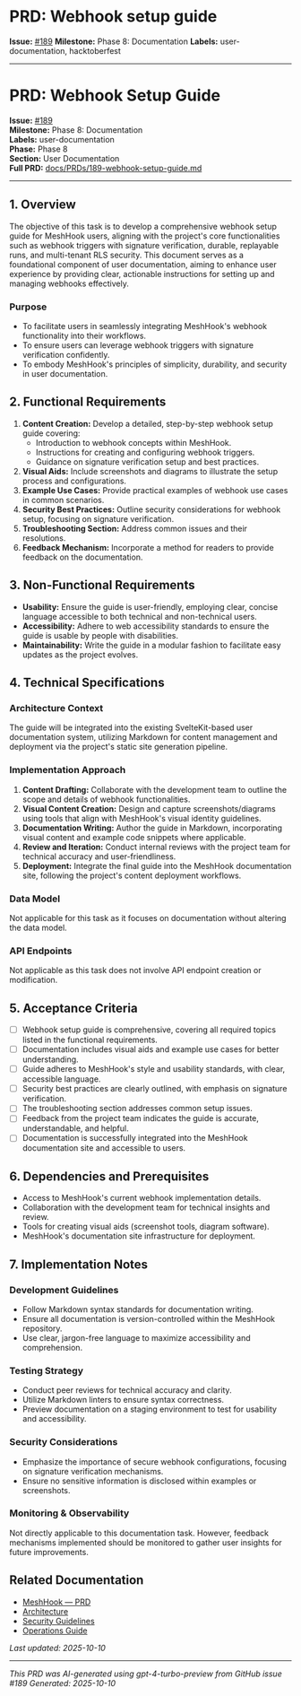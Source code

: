 # PRD: Webhook setup guide

**Issue:** [#189](https://github.com/profullstack/meshhook/issues/189)
**Milestone:** Phase 8: Documentation
**Labels:** user-documentation, hacktoberfest

---

# PRD: Webhook Setup Guide

**Issue:** [#189](https://github.com/profullstack/meshhook/issues/189)  
**Milestone:** Phase 8: Documentation  
**Labels:** user-documentation  
**Phase:** Phase 8  
**Section:** User Documentation  
**Full PRD:** [docs/PRDs/189-webhook-setup-guide.md](https://github.com/profullstack/meshhook/blob/main/docs/PRDs/189-webhook-setup-guide.md)

---

## 1. Overview

The objective of this task is to develop a comprehensive webhook setup guide for MeshHook users, aligning with the project's core functionalities such as webhook triggers with signature verification, durable, replayable runs, and multi-tenant RLS security. This document serves as a foundational component of user documentation, aiming to enhance user experience by providing clear, actionable instructions for setting up and managing webhooks effectively.

### Purpose

- To facilitate users in seamlessly integrating MeshHook's webhook functionality into their workflows.
- To ensure users can leverage webhook triggers with signature verification confidently.
- To embody MeshHook's principles of simplicity, durability, and security in user documentation.

## 2. Functional Requirements

1. **Content Creation:** Develop a detailed, step-by-step webhook setup guide covering:
   - Introduction to webhook concepts within MeshHook.
   - Instructions for creating and configuring webhook triggers.
   - Guidance on signature verification setup and best practices.
2. **Visual Aids:** Include screenshots and diagrams to illustrate the setup process and configurations.
3. **Example Use Cases:** Provide practical examples of webhook use cases in common scenarios.
4. **Security Best Practices:** Outline security considerations for webhook setup, focusing on signature verification.
5. **Troubleshooting Section:** Address common issues and their resolutions.
6. **Feedback Mechanism:** Incorporate a method for readers to provide feedback on the documentation.

## 3. Non-Functional Requirements

- **Usability:** Ensure the guide is user-friendly, employing clear, concise language accessible to both technical and non-technical users.
- **Accessibility:** Adhere to web accessibility standards to ensure the guide is usable by people with disabilities.
- **Maintainability:** Write the guide in a modular fashion to facilitate easy updates as the project evolves.

## 4. Technical Specifications

### Architecture Context

The guide will be integrated into the existing SvelteKit-based user documentation system, utilizing Markdown for content management and deployment via the project's static site generation pipeline.

### Implementation Approach

1. **Content Drafting:** Collaborate with the development team to outline the scope and details of webhook functionalities.
2. **Visual Content Creation:** Design and capture screenshots/diagrams using tools that align with MeshHook's visual identity guidelines.
3. **Documentation Writing:** Author the guide in Markdown, incorporating visual content and example code snippets where applicable.
4. **Review and Iteration:** Conduct internal reviews with the project team for technical accuracy and user-friendliness.
5. **Deployment:** Integrate the final guide into the MeshHook documentation site, following the project's content deployment workflows.

### Data Model

Not applicable for this task as it focuses on documentation without altering the data model.

### API Endpoints

Not applicable as this task does not involve API endpoint creation or modification.

## 5. Acceptance Criteria

- [ ] Webhook setup guide is comprehensive, covering all required topics listed in the functional requirements.
- [ ] Documentation includes visual aids and example use cases for better understanding.
- [ ] Guide adheres to MeshHook's style and usability standards, with clear, accessible language.
- [ ] Security best practices are clearly outlined, with emphasis on signature verification.
- [ ] The troubleshooting section addresses common setup issues.
- [ ] Feedback from the project team indicates the guide is accurate, understandable, and helpful.
- [ ] Documentation is successfully integrated into the MeshHook documentation site and accessible to users.

## 6. Dependencies and Prerequisites

- Access to MeshHook's current webhook implementation details.
- Collaboration with the development team for technical insights and review.
- Tools for creating visual aids (screenshot tools, diagram software).
- MeshHook's documentation site infrastructure for deployment.

## 7. Implementation Notes

### Development Guidelines

- Follow Markdown syntax standards for documentation writing.
- Ensure all documentation is version-controlled within the MeshHook repository.
- Use clear, jargon-free language to maximize accessibility and comprehension.

### Testing Strategy

- Conduct peer reviews for technical accuracy and clarity.
- Utilize Markdown linters to ensure syntax correctness.
- Preview documentation on a staging environment to test for usability and accessibility.

### Security Considerations

- Emphasize the importance of secure webhook configurations, focusing on signature verification mechanisms.
- Ensure no sensitive information is disclosed within examples or screenshots.

### Monitoring & Observability

Not directly applicable to this documentation task. However, feedback mechanisms implemented should be monitored to gather user insights for future improvements.

## Related Documentation

- [MeshHook — PRD](../PRD.md)
- [Architecture](../Architecture.md)
- [Security Guidelines](../Security.md)
- [Operations Guide](../Operations.md)

*Last updated: 2025-10-10*

---

*This PRD was AI-generated using gpt-4-turbo-preview from GitHub issue #189*
*Generated: 2025-10-10*
